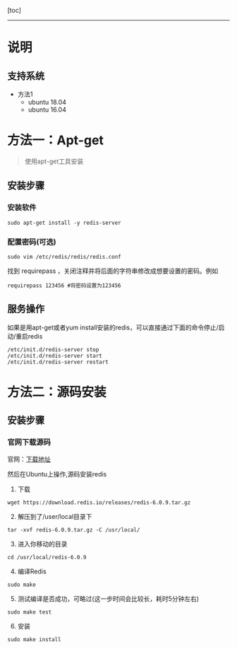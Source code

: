 [toc]

---

# 说明

## 支持系统

- 方法1
  - ubuntu 18.04
  - ubuntu 16.04

# 方法一：Apt-get

> 使用apt-get工具安装

## 安装步骤

### 安装软件

```shell
sudo apt-get install -y redis-server
```

### 配置密码(可选)

```shell
sudo vim /etc/redis/redis/redis.conf
```

找到 requirepass ，关闭注释并将后面的字符串修改成想要设置的密码。例如

```shell
requirepass 123456 #将密码设置为123456
```

## 服务操作

如果是用apt-get或者yum install安装的redis，可以直接通过下面的命令停止/启动/重启redis

```shell
/etc/init.d/redis-server stop
/etc/init.d/redis-server start
/etc/init.d/redis-server restart
```

# 方法二：源码安装

## 安装步骤

### 官网下载源码

官网：[下载地址](https://redis.io/download/)

然后在Ubuntu上操作,源码安装redis

1. 下载
```shell
wget https://download.redis.io/releases/redis-6.0.9.tar.gz
```
2. 解压到了/user/local目录下
```shell
tar -xvf redis-6.0.9.tar.gz -C /usr/local/
```
3. 进入你移动的目录
```shell
cd /usr/local/redis-6.0.9
```
4. 编译Redis
```shell
sudo make
```
5. 测试编译是否成功，可略过(这一步时间会比较长，耗时5分钟左右)
```shell
sudo make test
```
6. 安装
```shell
sudo make install
```